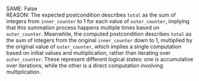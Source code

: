SAME: False  
REASON: The expected postcondition describes `total` as the sum of integers from `inner_counter` to 1 for each value of `outer_counter`, implying that this summation process happens multiple times based on `outer_counter`. Meanwhile, the computed postcondition describes `total` as the sum of integers from the original `inner_counter` down to 1, multiplied by the original value of `outer_counter`, which implies a single computation based on initial values and multiplication, rather than iterating over `outer_counter`. These represent different logical states: one is accumulative over iterations, while the other is a direct computation involving multiplication.